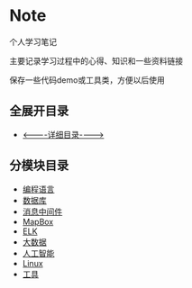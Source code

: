 # Note
个人学习笔记

主要记录学习过程中的心得、知识和一些资料链接

保存一些代码demo或工具类，方便以后使用
## 全展开目录
- [<----详细目录---->](Catalog.md)
## 分模块目录
- [编程语言](/Language/Root.md)
- [数据库](/DataBase/Root.md)
- [消息中间件](/Message/Root.md)
- [MapBox](/MapBox/Root.md)
- [ELK](/ELK/Root.md)
- [大数据](/BigData/Root.md)
- [人工智能](/AI/Root.md)
- [Linux](/Linux/Root.md)
- [工具](/Utils/Root.md)